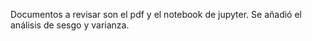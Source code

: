 Documentos a revisar son el pdf y el notebook de jupyter. Se añadió el análisis de sesgo y varianza.

